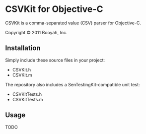 # CSVKit for Objective-C

CSVKit is a comma-separated value (CSV) parser for Objective-C.

Copyright &copy; 2011 Booyah, Inc.

## Installation

Simply include these source files in your project:

* CSVKit.h
* CSVKit.m

The repository also includes a SenTestingKit-compatible unit test:

* CSVKitTests.h
* CSVKitTests.m

## Usage

TODO

